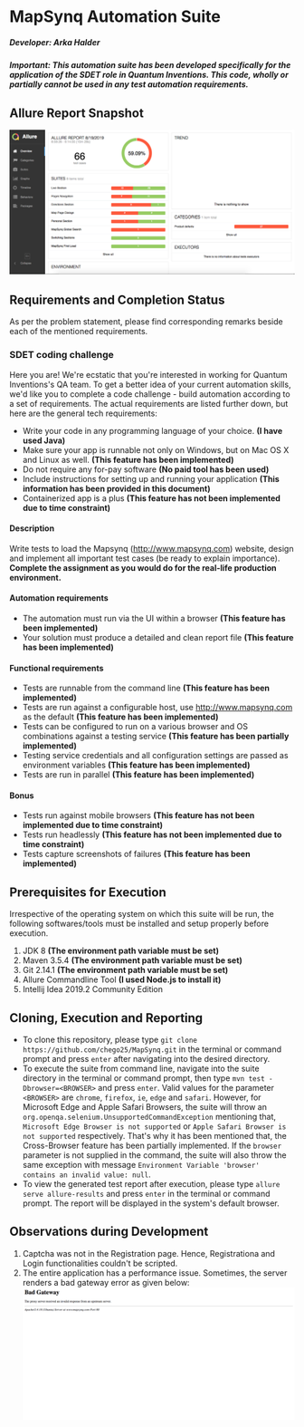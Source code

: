 # MapSynq Automation Suite
##### **Developer:** Arka Halder
##### **Important:** *This automation suite has been developed specifically for the application of the SDET role in Quantum Inventions. This code, wholly or partially cannot be used in any test automation requirements.*
## Allure Report Snapshot
![Screenshot](https://raw.githubusercontent.com/chego25/MapSynq/master/assets/allure-report.png)
## Requirements and Completion Status
As per the problem statement, please find corresponding remarks beside each of the mentioned requirements.
### SDET coding challenge
Here you are! We're ecstatic that you're interested in working for Quantum Inventions's QA team. To get a better idea of your current automation skills, we'd like you to complete a code challenge - build automation according to a set of requirements. The actual requirements are listed further down, but here are the general tech requirements:
- Write your code in any programming language of your choice. **(I have used Java)**
- Make sure your app is runnable not only on Windows, but on Mac OS X and Linux as well. **(This feature has been implemented)**
- Do not require any for-pay software **(No paid tool has been used)**
- Include instructions for setting up and running your application **(This information has been provided in this document)**
- Containerized app is a plus **(This feature has not been implemented due to time constraint)**
#### Description 
Write tests to load the Mapsynq (http://www.mapsynq.com) website, design and implement all important test cases (be ready to explain importance). 
**Complete the assignment as you would do for the real-life production environment.**
#### Automation requirements
- The automation must run via the UI within a browser **(This feature has been implemented)**
- Your solution must produce a detailed and clean report file **(This feature has been implemented)**
#### Functional requirements
- Tests are runnable from the command line **(This feature has been implemented)**
- Tests are run against a configurable host, use http://www.mapsynq.com as the default **(This feature has been implemented)**
- Tests can be configured to run on a various browser and OS combinations against a testing service **(This feature has been partially implemented)**
- Testing service credentials and all configuration settings are passed as environment variables **(This feature has been implemented)**
- Tests are run in parallel **(This feature has been implemented)**
#### Bonus
- Tests run against mobile browsers **(This feature has not been implemented due to time constraint)**
- Tests run headlessly **(This feature has not been implemented due to time constraint)**
- Tests capture screenshots of failures  **(This feature has been implemented)**
## Prerequisites for Execution
Irrespective of the operating system on which this suite will be run, the following softwares/tools must be installed and setup properly before execution.
1. JDK 8 **(The environment path variable must be set)**
2. Maven 3.5.4 **(The environment path variable must be set)**
3. Git 2.14.1 **(The environment path variable must be set)**
4. Allure Commandline Tool **(I used Node.js to install it)**
4. Intellij Idea 2019.2 Community Edition
## Cloning, Execution and Reporting
* To clone this repository, please type `git clone https://github.com/chego25/MapSynq.git` in the terminal or command prompt and press `enter` after navigating into the desired directory.
* To execute the suite from command line, navigate into the suite directory in the terminal or command prompt, then type `mvn test -Dbrowser=<BROWSER>` and press `enter`. Valid values for the parameter `<BROWSER>` are `chrome`, `firefox`, `ie`, `edge` and `safari`. However, for Microsoft Edge and Apple Safari Browsers, the suite will throw an `org.openqa.selenium.UnsupportedCommandException` mentioning that, `Microsoft Edge Browser is not supported` or `Apple Safari Browser is not supported` respectively. That's why it has been mentioned that, the Cross-Browser feature has been partially implemented. If the `browser` parameter is not supplied in the command, the suite will also throw the same exception with message `Environment Variable 'browser' contains an invalid value: null`.
* To view the generated test report after execution, please type `allure serve allure-results` and press `enter` in the terminal or command prompt. The report will be displayed in the system's default browser.
## Observations during Development
1. Captcha was not in the Registration page. Hence, Registrationa and Login functionalities couldn't be scripted.
2. The entire application has a performance issue. Sometimes, the server renders a bad gateway error as given below:
![Screenshot](https://raw.githubusercontent.com/chego25/MapSynq/master/assets/bad-request.png)